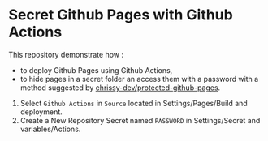 # Secret Github Pages with Github Actions

This repository demonstrate how :
- to deploy Github Pages using Github Actions,
- to hide pages in a secret folder an access them with a password with a method suggested by [chrissy-dev/protected-github-pages](https://github.com/chrissy-dev/protected-github-pages).

1. Select `Github Actions` in `Source` located in Settings/Pages/Build and deployment.
2. Create a New Repository Secret named `PASSWORD` in Settings/Secret and variables/Actions. 